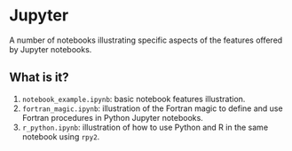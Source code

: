 # Jupyter
A number of notebooks illustrating specific aspects of the features
offered by Jupyter notebooks.

## What is it?
1. `notebook_example.ipynb`: basic notebook features illustration.
1. `fortran_magic.ipynb`: illustration of the Fortran magic to define
    and use Fortran procedures in Python Jupyter notebooks.
1. `r_python.ipynb`: illustration of how to use Python and R in the same
    notebook using `rpy2`.
